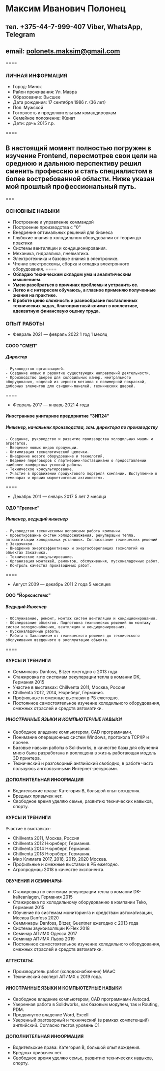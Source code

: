# Максим Иванович Полонец
## тел. +375-44-7-999-407 Viber, WhatsApp, Telegram
## email: polonets.maksim@gmail.com
====
### ЛИЧНАЯ ИНФОРМАЦИЯ
*  Город: Минск
*  Район проживания: Ул. Мавра
*  Образование: Высшее
* Дата рождения: 17 сентября 1986 г. (36 лет)
* Пол: Мужской
* Готовность к продолжительным командировкам  
* Семейное положение: Женат  
* Дети: дочь 2015 г.р.  

====
##  В настоящий момент полностью погружен в изучение Frontend, пересмотрев свои цели на среднюю и дальнюю перспективу решил сменить профессию и стать специалистом в более востребованной области. Ниже указан мой прошлый профессиональный путь.  
===
###  ОСНОВНЫЕ НАВЫКИ
* Построение и управление коммандой
* Построение производства с "0"
* Внедрение оптимальных решений для бизнеса
* Глубокие знания в холодильном оборудовании от теории до практики
* Системы вентиляции и кондиционирования.
* Механика, гидравлика, пневматика.
* Электротехника и базовые знания в электронике.
* Чтение электросхемы, сборка и отладка электронного оборудования. 
====
* **Обладаю техническим складом ума и аналитическим мышлением.**
* **Умею разобраться в причинах проблемы и устранить ее.**
* **Легко и с интересом обучаюсь, а главное применяю полученные знания на практике.**
* **В работе ценю сложность и разнообразие поставленных технических задач, благоприятный климат в коллективе, адекватную финансовую оценку труда.**

### ОПЫТ РАБОТЫ
* Февраль 2021 — февраль 2022
1 год 1 месяц
#### СООО "СМЕП"
##### Директор
    - Руководство организацией. 
    - Создание новых и развитие существующих направлений деятельности.  
    - Производство дверей для холодильных камер, нейтрального оборудования, изделий из черного металла с полимерной покраской, доборных элементов для сэндвич-панелей, технических дверей.
====
* Февраль 2017 — январь 2021
4 года
#### Иностранное унитарное предприятие "ЗИП24"
##### Инженер, начальник производства, зам. директора по производству
    - Создание, руководство и развитие производства холодильных машин и агрегатов. 
    - Введение новых видов продукции.
    - Оптимизация технологической цепочки.
    - Внедрение нового оборудование и технологий.
    - Ведение переговоров с партнерами-поставщиками о предоставлении наиболее комфортных условий работы. 
    - Техническое консультирование.
    - Участие в продвижении продуктового портфеля компании. Выступление в семинарах и прочих маркетинговых активностях.
====
* Декабрь 2011 — январь 2017
5 лет 2 месяца
#### ОДО "Греленс"
##### Инженер, ведущий инженер
    - Руководство техническими вопросами работы компании.  
    - Проектирование систем холодоснабжения, рекуперации тепла, автоматизации холодильных установок. Согласование технических решений с Заказчиком. 
    - Внедрение энергоэффективных и энергосберегающих технологий на объектах Заказчика. 
    - Техническое консультирование. 
    - Организация монтажей, ремонтов, обслуживания, пусконаладочных работ. 
    - Контроль качества производимых работ.

====
* Август 2009 — декабрь 2011
2 года 5 месяцев
#### ООО "Йорксистемс"
##### Ведущий Инженер
    - Обслуживание, ремонт, монтаж систем вентиляции и кондиционирования.
    - Обследование объектов. Подготовка технических решений по монтажу систем холодоснабжения, вентиляции и кондиционирования.
    - Пусконаладочные работы. 
    - Работа с Заказчиком от технического решения до технического обслуживания введенного в эксплуатацию объекта.
====
#### КУРСЫ И ТРЕНИНГИ
* Семминары Danfoss, Bitzer ежегодно с 2013 года
* Стажировка по системам рекуперации тепла в комании DK, Германия 2015
* Участие в выставках: Chillventa 2011, Москва, Россия 
* Chillventa 2012, 2014, Нюрнберг, Германия.
* Профильные и смежные выставки в РБ ежегодно.
* Постоянное самостоятельное изучение холодильного оборудования, смежных отраслей и средств автоматики.

##### ИНОСТРАННЫЕ ЯЗЫКИ И КОМПЬЮТЕРНЫЕ НАВЫКИ
* Свободное владение компьютером, CAD программами. 
* Понимание операционных систем Windows, протокола TCP/IP и прочее. 
* Базовые навыки работы в Solidworks, в качестве базы для обучения мною была разработана и воплощена в жизнь работающая модель 3D принтера.
* Технический и разговорный английский свободно, в работе часто пользуюсь англоязычными Интернет-ресурсами. 

#### ДОПОЛНИТЕЛЬНАЯ ИНФОРМАЦИЯ
* Водительские права: Категория B, большой опыт вождения.
* Вредных привычек нет.
* Свободное время уделяю семье, развитию технических навыков, спорту.

#### КУРСЫ И ТРЕНИНГИ
Участие в выставках: 
* Chillventa 2011, Москва, Россия 
* Chillventa 2012 Нюрнберг, Германия.
* Chillventa 2014 Нюрнберг, Германия.
* Chillventa 2018 Нюрнберг, Германия.
* Мир Климата 2017, 2018, 2019, 2020 Москва.
* Профильные и смежные выставки в РБ ежегодно.
* Агропродмаш 2018 в качестве экспонента.

#### ОБУЧЕНИЯ И СЕМИНАРЫ:
* Стажировка по системам рекуперации тепла в комании DK-kalteanlagen, Германия 2015
* Стажировка по холодильному оборудованию в компании Teko, Германия 2015
* Обучение по системам мониторинга и средствам автоматизации, Москва Danfoss 2020 
* Семминары Danfoss, Bitzer, Guentner ежегодно с 2013 года
* Системы звукоизоляции K-Flex 2018
* Cеминар АПИМХ Одесса 2017
* Cеминар АПИМХ Львов 2019
* Постоянное самостоятельное изучение холодильного оборудования, смежных отраслей и средств автоматики.  

#### АТТЕСТАТЫ:
* Производитель работ (холодоснабжение) МАиС
* Технический эксперт АПИМХ с 2019 года.

#### ИНОСТРАННЫЕ ЯЗЫКИ И КОМПЬЮТЕРНЫЕ НАВЫКИ
* Свободное владение компьютером, CAD программами Autocad. 
* Уверенная работа в Solidworks, как базовым модулем, так и Routing, PDM.
* Продвинутое владение Word, Excell
* Уверенный разговорный и технический (в рамках компетенций) английский. Согласно тестов уровень С1.

#### ДОПОЛНИТЕЛЬНАЯ ИНФОРМАЦИЯ
* Водительские права: Категория B, большой опыт вождения.
* Вредных привычек нет.
* Свободное время уделяю семье, развитию технических навыков, спорту.
